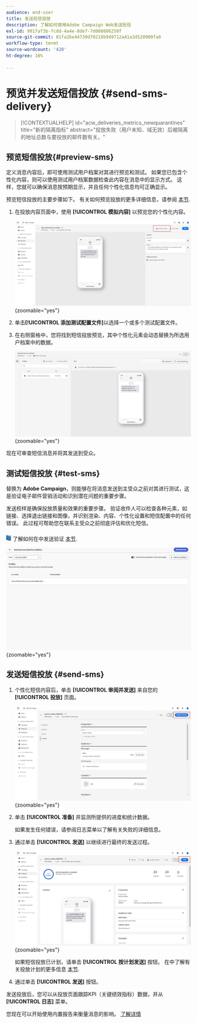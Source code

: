 ```yaml
---
audience: end-user
title: 发送短信投放
description: 了解如何使用Adobe Campaign Web发送短信
exl-id: 901faf3b-fcdd-4a4e-8de7-7d088686250f
source-git-commit: 81fa26e44739d70218b949712a41a3d520900fa0
workflow-type: tm+mt
source-wordcount: '428'
ht-degree: 16%

---
```


# 预览并发送短信投放 {#send-sms-delivery}

>[!CONTEXTUALHELP]
>id="acw_deliveries_metrics_newquarantines"
>title="新的隔离指标"
>abstract="投放失败（用户未知、域无效）后被隔离的地址总数与要投放的邮件数有关。"

## 预览短信投放{#preview-sms}

定义消息内容后，即可使用测试用户档案对其进行预览和测试。 如果您已包含个性化内容，则可以使用测试用户档案数据检查此内容在消息中的显示方式。 这样，您就可以确保消息按预期显示，并且任何个性化信息均可正确显示。

预览短信投放的主要步骤如下。 有关如何预览投放的更多详细信息，请参阅 [本节](../preview-test/preview-content.md).

1. 在投放内容页面中，使用 **[!UICONTROL 模拟内容]** 以预览您的个性化内容。

   ![](assets/sms_send_1.png){zoomable=&quot;yes&quot;}

1. 单击&#x200B;**[!UICONTROL 添加测试配置文件]**&#x200B;以选择一个或多个测试配置文件。

   <!--
    Once your test profiles are selected, click **[!UICONTROL Select]**.
    ![](assets/sms_send_2.png){zoomable="yes"}
    -->

1. 在右侧窗格中，您将找到短信投放预览，其中个性化元素会动态替换为所选用户档案中的数据。

   ![](assets/sms_send_3.png){zoomable=&quot;yes&quot;}

现在可审查短信消息并将其发送到受众。

## 测试短信投放 {#test-sms}

替换为 **Adobe Campaign**，则能够在将消息发送到主受众之前对其进行测试，这是验证电子邮件营销活动和识别潜在问题的重要步骤。

发送校样是确保投放质量和效果的重要步骤。 验证收件人可以检查各种元素，如链接、选择退出链接和图像，并识别渲染、内容、个性化设置和短信配置中的任何错误。 此过程可帮助您在联系主受众之前彻底评估和优化短信。

![](../assets/do-not-localize/book.png) 了解如何在中发送验证 [本节](../preview-test/test-deliveries.md).

![](assets/sms_send_6.png){zoomable=&quot;yes&quot;}

## 发送短信投放 {#send-sms}

1. 个性化短信内容后，单击 **[!UICONTROL 审阅并发送]** 来自您的 **[!UICONTROL 投放]** 页面。

   ![](assets/sms_send_4.png){zoomable=&quot;yes&quot;}

1. 单击 **[!UICONTROL 准备]** 并监测所提供的进度和统计数据。

   如果发生任何错误，请参阅日志菜单以了解有关失败的详细信息。

1. 通过单击 **[!UICONTROL 发送]** 以继续进行最终的发送过程。

   ![](assets/sms_send_5.png){zoomable=&quot;yes&quot;}

   如果短信投放已计划，请单击 **[!UICONTROL 按计划发送]** 按钮。 在中了解有关投放计划的更多信息 [本节](../msg/gs-messages.md#schedule-the-delivery-sending).


1. 通过单击 **[!UICONTROL 发送]** 按钮。

发送投放后，您可以从投放页面跟踪KPI（关键绩效指标）数据，并从 **[!UICONTROL 日志]** 菜单。

您现在可以开始使用内置报告来衡量消息的影响。 [了解详情](../reporting/sms-report.md)
